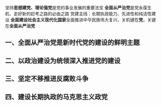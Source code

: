 坚持**思想建党、理论强党**是党的事业发展的重要法宝
**全面从严治党**是党永葆生机、走好新的赶考之路的必由之路
党建主线：长期执政能力、先进性和纯洁性建设
**全面建设社会主义现代化国家**全面推进中华民族伟大复兴，关机键在**党**，关键在**全面从严治党**
## 一、全面从严治党是新时代党的建设的鲜明主题
## 二、以政治建设为统领深入推进党的建设
## 三、坚定不移推进反腐败斗争
## 四、建设长期执政的马克思主义政党